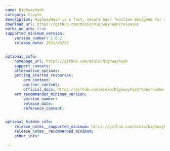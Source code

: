 ```yaml
---
name: Highwayhash
category: Crypto
description: HighwayHash is a fast, secure hash function designed for speed and security, suitable for use in checksums, hash tables and fingerprinting.
download_url: https://github.com/minio/highwayhash/releases
works_on_arm: true
supported_minimum_version:
    version_number: 1.0.2
    release_date: 2021/03/25


optional_info:
    homepage_url: https://github.com/minio/highwayhash
    support_caveats:
    alternative_options:
    getting_started_resources:
        arm_content:
        partner_content:
        official_docs: https://github.com/minio/highwayhash?tab=readme-ov-file#installation
    arm_recommended_minimum_version:
        version_number:
        release_date:
        reference_content:


optional_hidden_info:
    release_notes__supported_minimum: https://github.com/minio/highwayhash/releases/tag/v1.0.2
    release_notes__recommended_minimum:
    other_info:

---
```

